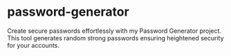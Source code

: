 # password-generator
Create secure passwords effortlessly with my Password Generator project. This tool generates random strong passwords  ensuring heightened security for your accounts.
